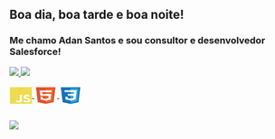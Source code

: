 ## Boa dia, boa tarde e boa noite! 
### Me chamo Adan Santos e sou consultor e desenvolvedor Salesforce!

<div>
  <a href="https://github.com/SantosAdan">
  <img height="180em" src="https://github-readme-stats.vercel.app/api?username=SantosAdan&show_icons=true&theme=dracula&include_all_commits=true&count_private=true"/>
  <img height="180em" src="https://github-readme-stats.vercel.app/api/top-langs/?username=SantosAdan&layout=compact&langs_count=7&theme=dracula"/>
</div>
<div style="display: inline_block"><br>
  <img align="center" alt="Adan-Js" height="30" width="40" src="https://raw.githubusercontent.com/devicons/devicon/master/icons/javascript/javascript-plain.svg">
  <img align="center" alt="Adan-HTML" height="30" width="40" src="https://raw.githubusercontent.com/devicons/devicon/master/icons/html5/html5-original.svg">
  <img align="center" alt="Adan-CSS" height="30" width="40" src="https://raw.githubusercontent.com/devicons/devicon/master/icons/css3/css3-original.svg">
</div>
  
  ##
 
<div> 
  <a href="https://www.linkedin.com/in/santos-adan" target="_blank"><img src="https://img.shields.io/badge/-LinkedIn-%230077B5?style=for-the-badge&logo=linkedin&logoColor=white" target="_blank"></a>
</div>
